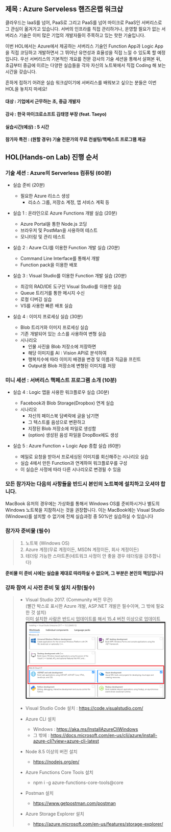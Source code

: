 ## 제목 : Azure Serveless 핸즈온랩 워크샵

클라우드는 IaaS를 넘어, PaaS로 그리고 PaaS를 넘어 마이크로 PaaS인 서버리스로 그 관심이 옮겨가고 있습니다. 서버의 인프라를 직접 관리하거나, 운영할 필요가 없는 서버리스 기술은 이미 많은 기업의 개발자들이 주목하고 있는 핫한 기술입니다. 

이번 HOL에서는 Azure에서 제공하는 서버리스 기술인 Function App과 Logic App을 직접 코딩하고 개발하면서 그 뛰어난 유연성과 효율성을 직접 느낄 수 있도록 할 예정입니다. 우선 서버리스의 기본적인 개요를 전문 강사의 기술 세션을 통해서 살펴본 뒤, 초급부터 중급에 이르는 다양한 실습들을 각자 자신의 노트북에서 직접 Coding 해 보는 시간을 갖습니다.

흔하게 접하기 어려운 실습 워크샵이기에 서버리스를 배워보고 싶으는 분들은 이번 HOL을 놓치지 마세요!

#### **대상** : 기업에서 근무하는 초, 중급 개발자

#### **강사** : 한국 마이크로소프트 김태영 부장 (feat. Taeyo)

#### 실습시간(예상) : 5 시간 

#### 참가자 특전 : (원할 경우) 기술 전문가의 무료 컨설팅/핵페스트 프로그램 제공 

## HOL(Hands-on Lab) 진행 순서

### 기술 세션 : Azure의 Serverless 컴퓨팅 (60분)

- 실습 준비 (20분)
    - 필요한 Azure 리소스 생성
        - 리소스 그룹, 저장소 계정, 앱 서비스 계획 등

- 실습 1 : 온라인으로 Azure Functions 개발 실습 (20분)
    - Azure Portal을 통한 Node.js 코딩
	- 브라우저 및 PostMan을 사용하여 테스트
	- 모니터링 및 관리 테스트

- 실습 2 : Azure CLI를 이용한 Function 개발 실습 (20분)
	- Command Line Interface를 통해서 개발
	- Function pack을 이용한 배포

- 실습 3 : Visual Studio를 이용한 Function 개발 실습 (20분)
	- 최강의 RAD/IDE 도구인 Visual Studio를 이용한 실습
	- Queue 트리거를 통한 메시지 수신
    - 로컬 디버깅 실습
    - VS를 사용한 빠른 배포 실습

- 실습 4 : 이미지 프로세싱 실습 (30분)
    - Blob 트리거와 이미지 프로세싱 실습 
    - 기존 개발되어 있는 소스를 사용하여 변형 실습
    - 시나리오
        - 인물 사진을 Blob 저장소에 저장하면
        - 해당 이미지를 AI : Vision API로 분석하여
        - 행복치수에 따라 이미지 배경을 변경 및 이름과 직급을 프린트
        - Output용 Blob 저장소에 변형된 이미지를 저장

### 미니 세션 : 서버리스 핵페스트 프로그램 소개 (10분)

- 실습 4 : Logic 앱을 사용한 워크플로우 실습 (30분)
	- Facebook과 Blob Storage(Dropbox) 연계 실습
    - 시나리오
        - 자신의 페이스북 담벼락에 글을 남기면
        - 그 텍스트를 음성으로 변환하고
        - 지정된 Blob 저장소에 파일로 생성함
        - (option) 생성된 음성 파일을 DropBox에도 생성

- 실습 5 : Azure Function + Logic App 종합 실습 (60분)
    - 메일로 요청을 받아서 프로세싱된 이미지를 회신해주는 시나리오 실습
    - 실습 4에서 만든 Function과 연계하여 워크플로우를 구성
    - 이 실습은 사정에 따라 다른 시나리오로 변경될 수 있음
    
### 모든 참가자는 다음의 사항들을 반드시 본인의 노트북에 설치하고 오셔야 합니다. 

MacBook 유저의 경우에는 가상화를 통해서 Windows OS를 준비하시거나 별도의 Windows 노트북을 지참하시는 것을 권장합니다. 이는 MacBook에는 Visual Studio (Windows)를 설치할 수 없기에 전체 실습과정 중 50%만 실습하실 수 있습니다

### 참가자 준비물 (필수)
> 1. 노트북 (Windows OS)
> 2. Azure 계정(무료 계정이든, MSDN 계정이든, 회사 계정이든)  
> 3. 테더링 가능한 스마트폰(네트워크 사정이 안 좋을 경우 테더링을 강추합니다)  


**준비물 미 준비 시에는 실습을 제대로 따라하실 수 없으며, 그 부분은 본인의 책임입니다**

### 강좌 참여 시 사전 준비 및 설치 사항(필수)
> - Visual Studio 2017. (Community 버전 무관)  
>   (빨간 박스로 표시한 Azure 개발, ASP.NET 개발은 필수이며, 그 밖에 필요한 것 설치)  
>   이미 설치한 사람은 반드시 업데이트를 해서 15.4 버전     이상으로 업데이트    
>   ![이미지](./images/install.png)
>    
> - Visual Studio Code 설치 : https://code.visualstudio.com/  
> - Azure CLI 설치
>   - Windows : https://aka.ms/InstallAzureCliWindows    
>   - 그 밖에 : https://docs.microsoft.com/en-us/cli/azure/install-azure-cli?view=azure-cli-latest  
> - Node 8.5 이상의 버전 설치 
>   - https://nodejs.org/en/
> - Azure Functions Core Tools 설치
>   - npm i -g azure-functions-core-tools@core
> - Postman 설치
>   - https://www.getpostman.com/postman     
> - Azure Storage Explorer 설치
>   - https://azure.microsoft.com/en-us/features/storage-explorer/
